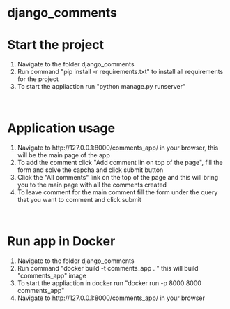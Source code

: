 # django_comments

<h1>Start the project</h1>
<ol>
  <li>Navigate to the folder django_comments</li>
  <li>Run command "pip install -r requirements.txt" to install all requirements for the project</li>
  <li>To start the appliaction run "python manage.py runserver"</li>
</ol> 
<br>
<h1>Application usage</h1>
<ol>
  <li>Navigate to http://127.0.0.1:8000/comments_app/ in your browser, this will be the main page of the app</li>
  <li>To add the comment click "Add comment lin on top of the page", fill the form and solve the capcha and click submit button</li>
  <li>Click the "All comments" link on the top of the page and this will bring you to the main page with all the comments created</li>
  <li>To leave comment for the main comment fill the form under the query that you want to comment and click submit </li>
</ol> 
<br>

<h1>Run app in Docker</h1>
<ol>
  <li>Navigate to the folder django_comments</li>
  <li>Run command "docker build -t comments_app . " this will build "comments_app" image</li>
  <li>To start the appliaction in docker run "docker run -p 8000:8000 comments_app"</li>
  <li>Navigate to http://127.0.0.1:8000/comments_app/ in your browser</li>
</ol> 